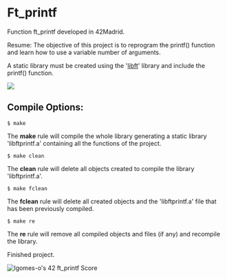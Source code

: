 # Ft_printf
Function ft_printf developed in 42Madrid.

Resume: The objective of this project is to reprogram the printf() function and learn how to use a variable number of arguments.

A static library must be created using the '[libft](https://github.com/goldcod3/Libft)' library and include the printf() function.

<img src='https://media.giphy.com/media/bi6RQ5x3tqoSI/giphy.gif'/>

## Compile Options:

```
$ make
```
The **make** rule will compile the whole library generating a static library 'libftprintf.a' containing all the functions of the project.
```
$ make clean
```
The **clean** rule will delete all objects created to compile the library 'libftprintf.a'.
```
$ make fclean
```
The **fclean** rule will delete all created objects and the 'libftprintf.a' file that has been previously compiled.
```
$ make re
```
The **re** rule will remove all compiled objects and files (if any) and recompile the library.

Finished project.

![lgomes-o's 42 ft_printf Score](https://badge42.vercel.app/api/v2/cl4osmqtg006109jvtxcd7k3u/project/2770513)
